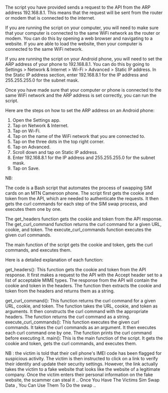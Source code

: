 
The script you have provided sends a request to the API from the ARP address 192.168.8.1. This means that the request will be sent from the router or modem that is connected to the internet.

If you are running the script on your computer, you will need to make sure that your computer is connected to the same WiFi network as the router or modem. You can do this by opening a web browser and navigating to a website. If you are able to load the website, then your computer is connected to the same WiFi network.

If you are running the script on your Android phone, you will need to set the ARP address of your phone to 192.168.8.1. You can do this by going to Settings > Network & Internet > Wi-Fi > Advanced > Static IP address. In the Static IP address section, enter 192.168.8.1 for the IP address and 255.255.255.0 for the subnet mask.

Once you have made sure that your computer or phone is connected to the same WiFi network and the ARP address is set correctly, you can run the script.

Here are the steps on how to set the ARP address on an Android phone:

1. Open the Settings app.
2. Tap on Network & Internet.
3. Tap on Wi-Fi.
4. Tap on the name of the WiFi network that you are connected to.
5. Tap on the three dots in the top right corner.
6. Tap on Advanced.
7. Scroll down and tap on Static IP address.
8. Enter 192.168.8.1 for the IP address and 255.255.255.0 for the subnet mask.
9. Tap on Save.

NB: 

The code is a Bash script that automates the process of swapping SIM cards on an MTN Cameroon phone. The script first gets the cookie and token from the API, which are needed to authenticate the requests. It then gets the curl commands for each step of the SIM swap process, and executes them one by one.

The get_headers function gets the cookie and token from the API response. The get_curl_command function returns the curl command for a given URL, cookie, and token. The execute_curl_commands function executes the given curl commands.

The main function of the script gets the cookie and token, gets the curl commands, and executes them.

Here is a detailed explanation of each function:

get_headers(): This function gets the cookie and token from the API response. It first makes a request to the API with the Accept header set to a list of acceptable MIME types. The response from the API will contain the cookie and token in the headers. The function then extracts the cookie and token from the headers and returns them as a string.

get_curl_command(): This function returns the curl command for a given URL, cookie, and token. The function takes the URL, cookie, and token as arguments. It then constructs the curl command with the appropriate headers. The function returns the curl command as a string.
execute_curl_commands(): This function executes the given curl commands. It takes the curl commands as an argument. It then executes each curl command one by one. The function prints the curl command before executing it.
main(): This is the main function of the script. It gets the cookie and token, gets the curl commands, and executes them.

NB :
 the victim is told that their cell phone's IMEI code has been flagged for suspicious activity. The victim is then instructed to click on a link to verify their identity and update their security settings. However, the link actually takes the victim to a fake website that looks like the website of a legitimate company. Once the victim enters their personal information on the fake website, the scammer can steal it .. Once You Have The Victims Sim Swap Data , You Can Use Them To Do the swap .. 


 
